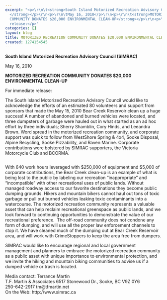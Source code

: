 ```yaml
---
excerpt: "<p>\r\n\t<strong>South Island Motorized Recreation Advisory Council (SIMRAC)
  </strong></p>\r\n<p>\r\n\tMay 16, 2010</p>\r\n<p>\r\n\t<strong>MOTORIZED RECREATION
  COMMUNITY DONATES $20,000 ENVIRONMENTAL CLEAN-UP</strong></p>\r\n<p>\r\n\tFor immediate
  release:</p>"
categories: []
layout: blog
title: MOTORIZED RECREATION COMMUNITY DONATES $20,000 ENVIRONMENTAL CLEAN-UP
created: 1274154545
---
```

<p>
	<strong>South Island Motorized Recreation Advisory Council (SIMRAC) </strong></p>
<p>
	May 16, 2010</p>
<p>
	<strong>MOTORIZED RECREATION COMMUNITY DONATES $20,000 ENVIRONMENTAL CLEAN-UP</strong></p>
<p>
	For immediate release:</p>
<p>
	The South Island Motorized Recreation Advisory Council would like to acknowledge the efforts of an estimated 80 volunteers and support from sponsors that made the May 15, 2010 Bear Creek Reservoir clean up a huge success! A number of abandoned and burned vehicles were located, and three dumpsters of garbage were hauled out in what started as an ad hoc effort by three individuals; Sherry Shamblin, Cory Hinds, and Leeandra Brown. Word spread in the motorized recreation community, and corporate support was quick to follow from WestShore Spring &amp; 4x4, Sooke Disposal, Alpine Recycling, Sooke Pizzability, and Raven Marine. Corporate contributions were bolstered by SIMRAC supporters, the Victoria Motorcycle Club and BCORMA.</p>
<p>
	<img alt="" src="/sites/default/files/medium_DSCF5068.jpg" /></p>
<p>
	With 640 work hours leveraged with $250,000 of equipment and $5,000 of corporate contributions, the Bear Creek clean-up is an example of what is being lost to the public by labeling our recreation &ldquo;inappropriate&rdquo; and &ldquo;incompatible&rdquo; with other recreational uses of public lands. Without managed roadway access to our favorite destinations they become public dumping grounds. Hikers and mountain bikers cannot haul out tons of toxic garbage or pull out burned vehicles leaking toxic contaminants into a watercourse. The motorized recreation community represents a valuable asset that can help reclaim recreational greenspace as public lands, and we look forward to continuing opportunities to demonstrate the value of our recreational preference.&nbsp; The off-road community does not condone any form of dumping, and will use all the proper law enforcement channels to stop it. We have cleaned much of the dumping out at Bear Creek Reservoir area, and will work with CrimeStoppers to keep the area free from dumpers.</p>
<p>
	SIMRAC would like to encourage regional and local government management and planners to embrace the motorized recreation community as a public asset with unique importance to environmental protection, and we invite the hiking and mountain biking communities to advise us if a dumped vehicle or trash is located.</p>
<p>
	Media contact: Terrance Martin<br />
	T.F. Martin &amp; Associates 6517 Stonewood Dr., Sooke, BC V9Z 0Y6<br />
	250-642-2917 tm@tfmartin.net<br />
	On the Web: http://www.simrac.ca</p>
